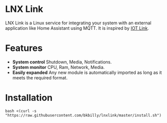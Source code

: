 # LNX Link
LNX Link is a Linux service for integrating your system with an external application like Home Assistant using MQTT.
It is inspired by [IOT Link](https://iotlink.gitlab.io/).

# Features
 - **System control** Shutdown, Media, Notifications.
 - **System monitor** CPU, Ram, Network, Media.
 - **Easily expanded** Any new module is automatically imported as long as it meets the required format.

# Installation
```shell
bash <(curl -s "https://raw.githubusercontent.com/bkbilly/lnxlink/master/install.sh")
```
